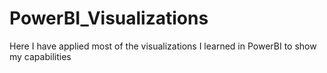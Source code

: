 # PowerBI_Visualizations
Here I have applied most of the visualizations I learned in PowerBI to show my capabilities

